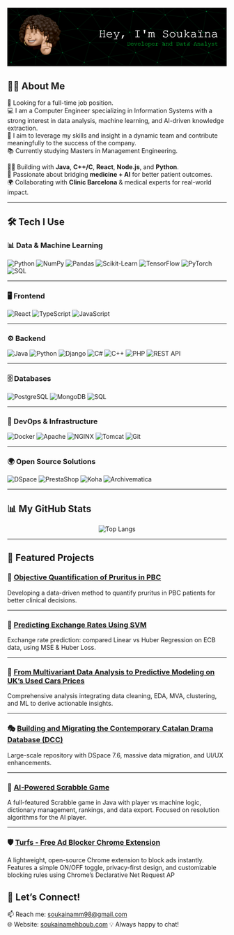 
![Header](./github-header-image.png)




## 🙋‍♂️ About Me

🎯 Looking for a full-time job position.  
💻 I am a Computer Engineer specializing in Information Systems with a strong interest in data analysis, machine learning, and AI-driven knowledge extraction.  
🚀 I aim to leverage my skills and insight in a dynamic team and contribute meaningfully to the success of the company.  
📚 Currently studying Masters in Management Engineering.

🧑‍💻 Building with **Java**, **C++/C**, **React**, **Node.js**, and **Python**.  
🔬 Passionate about bridging **medicine + AI** for better patient outcomes.  
🌍 Collaborating with **Clinic Barcelona** & medical experts for real-world impact.  

---

## 🛠️ Tech I Use

### 📊 Data & Machine Learning  
![Python](https://img.shields.io/badge/-Python-3776AB?style=for-the-badge&logo=python&logoColor=white)
![NumPy](https://img.shields.io/badge/-NumPy-013243?style=for-the-badge&logo=numpy&logoColor=white)
![Pandas](https://img.shields.io/badge/-Pandas-150458?style=for-the-badge&logo=pandas&logoColor=white)
![Scikit-Learn](https://img.shields.io/badge/-Scikit%20Learn-F7931E?style=for-the-badge&logo=scikit-learn&logoColor=white)
![TensorFlow](https://img.shields.io/badge/-TensorFlow-FF6F00?style=for-the-badge&logo=tensorflow&logoColor=white)
![PyTorch](https://img.shields.io/badge/-PyTorch-EE4C2C?style=for-the-badge&logo=pytorch&logoColor=white)
![SQL](https://img.shields.io/badge/-SQL-4479A1?style=for-the-badge&logo=sqlite&logoColor=white)

---

### 🖥️ Frontend  
![React](https://img.shields.io/badge/-React-61DAFB?style=for-the-badge&logo=react&logoColor=white)
![TypeScript](https://img.shields.io/badge/-TypeScript-3178C6?style=for-the-badge&logo=typescript&logoColor=white)
![JavaScript](https://img.shields.io/badge/-JavaScript-F7DF1E?style=for-the-badge&logo=javascript&logoColor=black)

---

### ⚙️ Backend  
![Java](https://img.shields.io/badge/-Java-007396?style=for-the-badge&logo=java&logoColor=white)
![Python](https://img.shields.io/badge/-Python-3776AB?style=for-the-badge&logo=python&logoColor=white)
![Django](https://img.shields.io/badge/-Django-092E20?style=for-the-badge&logo=django&logoColor=white)
![C#](https://img.shields.io/badge/-C%23-239120?style=for-the-badge&logo=c-sharp&logoColor=white)
![C++](https://img.shields.io/badge/-C++-00599C?style=for-the-badge&logo=c%2B%2B&logoColor=white)
![PHP](https://img.shields.io/badge/-PHP-777BB4?style=for-the-badge&logo=php&logoColor=white)
![REST API](https://img.shields.io/badge/-REST%20API-FF6F00?style=for-the-badge&logo=api&logoColor=white)

---

### 🗄️ Databases  
![PostgreSQL](https://img.shields.io/badge/-PostgreSQL-4169E1?style=for-the-badge&logo=postgresql&logoColor=white)
![MongoDB](https://img.shields.io/badge/-MongoDB-47A248?style=for-the-badge&logo=mongodb&logoColor=white)
![SQL](https://img.shields.io/badge/-SQL-4479A1?style=for-the-badge&logo=sqlite&logoColor=white)

---

### 🚀 DevOps & Infrastructure  
![Docker](https://img.shields.io/badge/-Docker-2496ED?style=for-the-badge&logo=docker&logoColor=white)
![Apache](https://img.shields.io/badge/-Apache-D22128?style=for-the-badge&logo=apache&logoColor=white)
![NGINX](https://img.shields.io/badge/-NGINX-009639?style=for-the-badge&logo=nginx&logoColor=white)
![Tomcat](https://img.shields.io/badge/-Tomcat-F8DC75?style=for-the-badge&logo=apache-tomcat&logoColor=black)
![Git](https://img.shields.io/badge/-Git-F05032?style=for-the-badge&logo=git&logoColor=white)

---

### 🌍 Open Source Solutions  
![DSpace](https://img.shields.io/badge/-DSpace-005B94?style=for-the-badge&logoColor=white)
![PrestaShop](https://img.shields.io/badge/-PrestaShop-DF0067?style=for-the-badge&logo=prestashop&logoColor=white)
![Koha](https://img.shields.io/badge/-Koha-009639?style=for-the-badge&logoColor=white)
![Archivematica](https://img.shields.io/badge/-Archivematica-00ADEF?style=for-the-badge&logoColor=white)



---

## 📊 My GitHub Stats

<p align="center">
  <img src="https://github-readme-stats.vercel.app/api/top-langs/?username=soukainacodes&layout=compact&theme=radical" alt="Top Langs" />
</p>

---

## 📌 Featured Projects

### 🧪 [Objective Quantification of Pruritus in PBC](https://github.com/soukainacodes/Objective-Quantification-of-Pruritus-in-PBC)
Developing a data-driven method to quantify pruritus in PBC patients for better clinical decisions.  


---

### 💱 [Predicting Exchange Rates Using SVM](https://github.com/soukainacodes/Using--SVM-To-Predict-Swedish-Krona)
Exchange rate prediction: compared Linear vs Huber Regression on ECB data, using MSE & Huber Loss.  


---

### 🚗 [From Multivariant Data Analysis to Predictive Modeling on UK’s Used Cars Prices](https://github.com/soukainacodes/UK-Cars-Used-MVA-ML)
Comprehensive analysis integrating data cleaning, EDA, MVA, clustering, and ML to derive actionable insights.  

---

### 🎭 [Building and Migrating the Contemporary Catalan Drama Database (DCC)](https://dcc.institutdelteatre.cat/)
Large-scale repository with DSpace 7.6, massive data migration, and UI/UX enhancements.  

---

### 🎲 [AI-Powered Scrabble Game](https://github.com/soukainacodes/scrabble-project-in-java)
A full-featured Scrabble game in Java with player vs machine logic, dictionary management, rankings, and data export. Focused on resolution algorithms for the AI player.

---

### 🛡️ [Turfs - Free Ad Blocker Chrome Extension](https://github.com/soukainacodes/turfs)
A lightweight, open-source Chrome extension to block ads instantly. Features a simple ON/OFF toggle, privacy-first design, and customizable blocking rules using Chrome’s Declarative Net Request AP

## 💬 Let’s Connect!

📫 Reach me: [soukainamm98@gmail.com](mailto:soukainamm98@gmail.com)  
🌐 Website: [soukainamehboub.com](https://soukainamehboub.com) 
💡 Always happy to chat!



